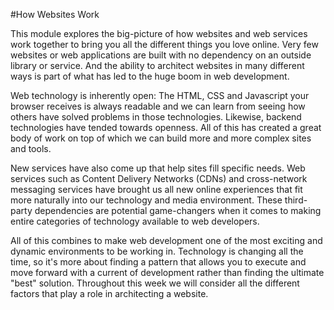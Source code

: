 #How Websites Work

This module explores the big-picture of how websites and web services work together to bring you all the different things you love online. Very few websites or web applications are built with no dependency on an outside library or service. And the ability to architect websites in many different ways is part of what has led to the huge boom in web development.

Web technology is inherently open: The HTML, CSS and Javascript your browser receives is always readable and we can learn from seeing how others have solved problems in those technologies. Likewise, backend technologies have tended towards openness. All of this has created a great body of work on top of which we can build more and more complex sites and tools.

New services have also come up that help sites fill specific needs. Web services such as Content Delivery Networks (CDNs) and cross-network messaging services have brought us all new online experiences that fit more naturally into our technology and media environment. These third-party dependencies are potential game-changers when it comes to making entire categories of technology available to web developers.

All of this combines to make web development one of the most exciting and dynamic environments to be working in. Technology is changing all the time, so it's more about finding a pattern that allows you to execute and move forward with a current of development rather than finding the ultimate "best" solution. Throughout this week we will consider all the different factors that play a role in architecting a website.
